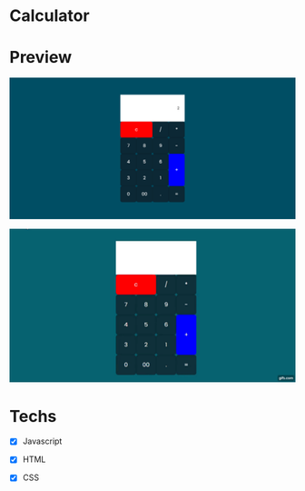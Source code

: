 
# Calculator


# Preview
<img src="calculator.png" alt="calculator image">

![](calculator.gif)

# Techs 
- [x] Javascript
- [x] HTML
- [x] CSS


